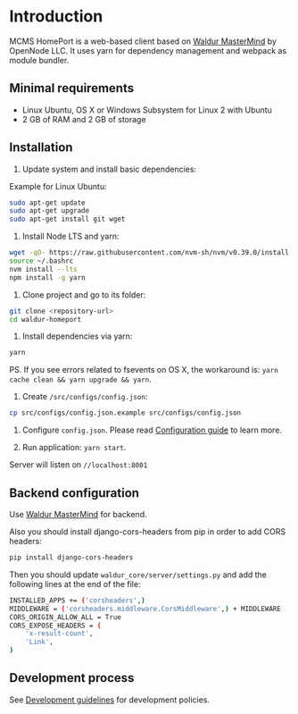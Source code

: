 # Introduction

MCMS HomePort is a web-based client based on  [Waldur MasterMind][1] by OpenNode LLC.
It uses yarn for dependency management and webpack as module bundler.

## Minimal requirements

- Linux Ubuntu, OS X or Windows Subsystem for Linux 2 with Ubuntu
- 2 GB of RAM and 2 GB of storage

## Installation

1. Update system and install basic dependencies:

Example for Linux Ubuntu:

```bash
sudo apt-get update
sudo apt-get upgrade
sudo apt-get install git wget
```

1. Install Node LTS and yarn:

```bash
wget -qO- https://raw.githubusercontent.com/nvm-sh/nvm/v0.39.0/install.sh | bash
source ~/.bashrc
nvm install --lts
npm install -g yarn
```

1. Clone project and go to its folder:

```bash
git clone <repository-url>
cd waldur-homeport
```

1. Install dependencies via yarn:

```bash
yarn
```

PS. If you see errors related to fsevents on OS X, the workaround is: `yarn cache clean && yarn upgrade && yarn`.

1. Create `/src/configs/config.json`:

```bash
cp src/configs/config.json.example src/configs/config.json
```

1. Configure `config.json`. Please read [Configuration guide](docs/config.md) to learn more.

1. Run application: `yarn start`.

Server will listen on `//localhost:8001`

## Backend configuration

Use [Waldur MasterMind][1] for backend.

Also you should install django-cors-headers from pip in order to add CORS headers:

```bash
pip install django-cors-headers
```

Then you should update `waldur_core/server/settings.py` and add the following
lines at the end of the file:

```bash
INSTALLED_APPS += ('corsheaders',)
MIDDLEWARE = ('corsheaders.middleware.CorsMiddleware',) + MIDDLEWARE
CORS_ORIGIN_ALLOW_ALL = True
CORS_EXPOSE_HEADERS = (
    'x-result-count',
    'Link',
)
```

## Development process

See [Development guidelines](docs/development_guideline.md) for development policies.

[1]: https://github.com/waldur/waldur-mastermind
